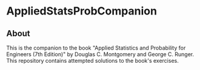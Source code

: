 # AppliedStatsProbCompanion

## About
This is the companion to the book "Applied Statistics and Probability for Engineers (7th Edition)" by Douglas C. Montgomery and George C. Runger. This repository contains attempted solutions to the book's exercises.
